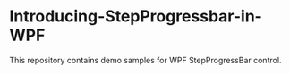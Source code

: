 # Introducing-StepProgressbar-in-WPF
This repository contains demo samples for WPF StepProgressBar control.
